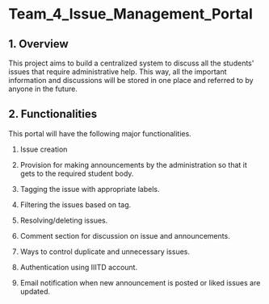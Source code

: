 # Team_4_Issue_Management_Portal

## 1. Overview

This project aims to build a centralized system to discuss all the students' issues that require administrative help. This way, all the important information and discussions will be stored in one place and referred to by anyone in the future.


## 2. Functionalities

This portal will have the following major functionalities.

1.  Issue creation
    
2.  Provision for making announcements by the administration so that it gets to the required student body.

3.  Tagging the issue with appropriate labels.

4.  Filtering the issues based on tag.

5.  Resolving/deleting issues.

6.  Comment section for discussion on issue and announcements.
    
7.  Ways to control duplicate and unnecessary issues.

9.  Authentication using IIITD account.

10.  Email notification when new announcement is posted or liked issues are updated.
